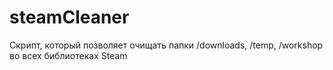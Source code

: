 # steamCleaner
Скрипт, который позволяет очищать папки /downloads, /temp, /workshop во всех библиотеках Steam
